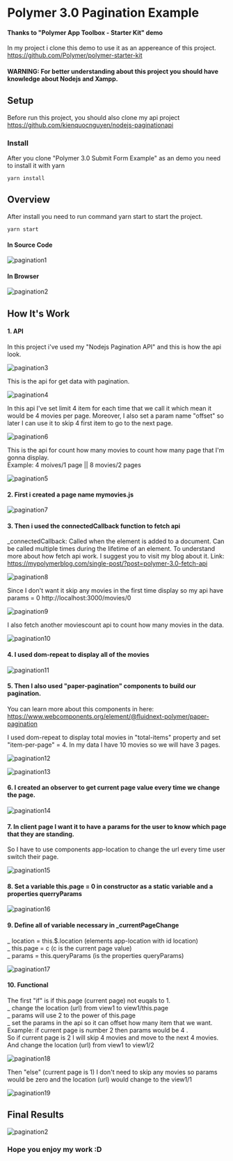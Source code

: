 # Polymer 3.0 Pagination Example

#### Thanks to "Polymer App Toolbox - Starter Kit" demo

In my project i clone this demo to use it as an appereance of this project.
https://github.com/Polymer/polymer-starter-kit

#### WARNING: For better understanding about this project you should have knowledge about Nodejs and Xampp.

## Setup
Before run this project, you should also clone my api project
https://github.com/kienquocnguyen/nodejs-paginationapi

### Install

After you clone "Polymer 3.0 Submit Form Example" as an demo you need to install it with yarn

    yarn install
    
    
## Overview

After install you need to run command yarn start to start the project.

    yarn start

#### In Source Code
![pagination1](https://user-images.githubusercontent.com/33189395/74640413-1c536280-51a2-11ea-86ec-2034542192b7.jpg)

#### In Browser
![pagination2](https://user-images.githubusercontent.com/33189395/74640454-25dcca80-51a2-11ea-8040-d6419cf8973b.jpg)

## How It's Work

#### 1. API
In this project i've used my "Nodejs Pagination API" and this is how the api look.

![pagination3](https://user-images.githubusercontent.com/33189395/74640589-5f153a80-51a2-11ea-8f95-996d65595c6b.jpg)

This is the api for get data with pagination.

![pagination4](https://user-images.githubusercontent.com/33189395/74640680-88ce6180-51a2-11ea-8669-2e7ff9d5261e.jpg)

In this api I've set limit 4 item for each time that we call it which mean it would be 4 movies per page. Moreover, I also set a param name "offset" so later I can use it to skip 4 first item to go to the next page.

![pagination6](https://user-images.githubusercontent.com/33189395/74641809-79e8ae80-51a4-11ea-973b-804d1618386c.jpg)

This is the api for count how many movies to count how many page that I'm gonna display.\
Example: 4 moives/1 page || 8 movies/2 pages

![pagination5](https://user-images.githubusercontent.com/33189395/74640903-ee225280-51a2-11ea-84d1-9be2583f308a.jpg)


#### 2. First i created a page name mymovies.js

![pagination7](https://user-images.githubusercontent.com/33189395/74643261-01cfb800-51a7-11ea-9bfa-85234a087b3f.jpg)

#### 3. Then i used the connectedCallback function to fetch api
_connectedCallback: Called when the element is added to a document. Can be called multiple times during the lifetime of an element.
To understand more about how fetch api work. I suggest you to visit my blog about it.
Link: https://mypolymerblog.com/single-post/?post=polymer-3.0-fetch-api

![pagination8](https://user-images.githubusercontent.com/33189395/74643449-4d826180-51a7-11ea-8689-637d0a65c093.jpg)

Since I don't want it skip any movies in the first time display so my api have params = 0
http://localhost:3000/movies/0

![pagination9](https://user-images.githubusercontent.com/33189395/74643874-047edd00-51a8-11ea-96d6-c07d36fdc55d.jpg)

I also fetch another moviescount api to count how many movies in the data.

![pagination10](https://user-images.githubusercontent.com/33189395/74644196-84a54280-51a8-11ea-95f9-44885ff97874.jpg)

#### 4. I used dom-repeat to display all of the movies

![pagination11](https://user-images.githubusercontent.com/33189395/74644572-0f863d00-51a9-11ea-89e9-a318d9e6d230.jpg)

#### 5. Then I also used "paper-pagination" components to build our pagination.

You can learn more about this components in here:
https://www.webcomponents.org/element/@fluidnext-polymer/paper-pagination

I used dom-repeat to display total movies in "total-items" property and set "item-per-page" = 4. In my data I have 10 movies so we will have 3 pages.

![pagination12](https://user-images.githubusercontent.com/33189395/74645070-dc907900-51a9-11ea-9399-672c0c72f18a.jpg)

![pagination13](https://user-images.githubusercontent.com/33189395/74645220-16617f80-51aa-11ea-8ec6-c97fe29a2d56.jpg)

#### 6. I created an observer to get current page value every time we change the page.

![pagination14](https://user-images.githubusercontent.com/33189395/74650130-9b9d6200-51b3-11ea-9656-1ba57ffb8640.jpg)

#### 7. In client page I want it to have a params for the user to know which page that they are standing.
So I have to use components app-location to change the url every time user switch their page.

![pagination15](https://user-images.githubusercontent.com/33189395/74645950-7278d380-51ab-11ea-95dc-b60fb036aac0.jpg)

#### 8. Set a variable this.page = 0 in constructor as a static variable and a properties querryParams

![pagination16](https://user-images.githubusercontent.com/33189395/74646297-224e4100-51ac-11ea-912b-dac20be06160.jpg)

#### 9. Define all of variable necessary in _currentPageChange

_ location = this.$.location (elements app-location with id location)\
_ this.page = c (c is the current page value)\
_ params = this.queryParams (is the properties queryParams)

![pagination17](https://user-images.githubusercontent.com/33189395/74646714-eff11380-51ac-11ea-8335-e366d13d95f8.jpg)

#### 10. Functional

The first "if" is if this.page (current page) not euqals to 1.\
_ change the location (url) from view1 to view1/this.page\
_ params will use 2 to the power of this.page\
_ set the params in the api so it can offset how many item that we want.\
Example: if current page is number 2 then params would be 4 .\
So if current page is 2 I will skip 4 movies and move to the next 4 movies.\
And change the location (url) from view1 to view1/2

![pagination18](https://user-images.githubusercontent.com/33189395/74646908-49f1d900-51ad-11ea-8e3e-f566ddccb446.jpg)

Then "else" (current page is 1) I don't need to skip any movies so params would be zero and the location (url) would change to the view1/1

![pagination19](https://user-images.githubusercontent.com/33189395/74650067-73adfe80-51b3-11ea-8ddd-009fc2300430.jpg)


## Final Results

![pagination2](https://user-images.githubusercontent.com/33189395/74640454-25dcca80-51a2-11ea-8040-d6419cf8973b.jpg)

### Hope you enjoy my work :D


